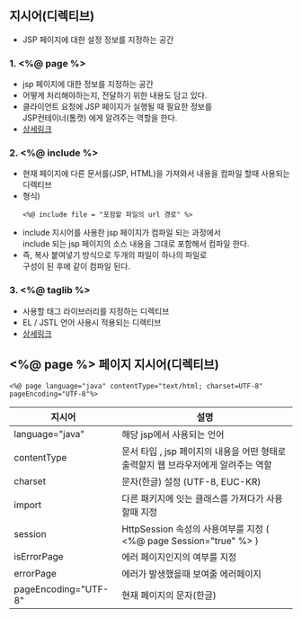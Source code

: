## 지시어(디렉티브)

- JSP 페이지에 대한 설정 정보를 지정하는 공간

### 1. <%@ page %>

- jsp 페이지에 대한 정보를 지정하는 공간
- 어떻게 처리해야하는지, 전달하기 위한 내용도 담고 있다.
- 클라이언트 요청에 JSP 페이지가 실행될 때 필요한 정보를<br>
  JSP컨테이너(톰캣) 에게 알려주는 역할을 한다.
- [상세링크]()

### 2. <%@ include %>

- 현재 페이지에 다른 문서를(JSP, HTML)을 가져와서 내용을 컴파일 할때 사용되는 디렉티브
- 형식)
  ```
  <%@ include file = "포함할 파일의 url 경로" %>
  ```
- include 지시어를 사용한 jsp 페이지가 컴파일 되는 과정에서<br>
  include 되는 jsp 페이지의 소스 내용을 그대로 포함해서 컴파일 한다.
- 즉, 복사 붙여넣기 방식으로 두개의 파일이 하나의 파일로<br>구성이 된 후에 같이 컴파일 된다.

### 3. <%@ taglib %>

- 사용할 태그 라이브러리를 지정하는 디렉티브
- EL / JSTL 언어 사용시 적용되는 디렉티브
- [상세링크]()

## <%@ page %> 페이지 지시어(디렉티브)

```
<%@ page language="java" contentType="text/html; charset=UTF-8" pageEncoding="UTF-8"%>
```

| 지시어               | 설명                                                                               |
| -------------------- | ---------------------------------------------------------------------------------- |
| language="java"      | 해당 jsp에서 사용되는 언어                                                         |
| contentType          | 문서 타입 , jsp 페이지의 내용을 어떤 형태로 출력할지 웹 브라우저에게 알려주는 역할 |
| charset              | 문자(한글) 설정 (UTF-8, EUC-KR)                                                    |
| import               | 다른 패키지에 잇는 클래스를 가져다가 사용할때 지정                                 |
| session              | HttpSession 속성의 사용여부를 지정 ( <%@ page Session="true" %> )                  |
| isErrorPage          | 에러 페이지인지의 여부를 지정                                                      |
| errorPage            | 에러가 발생했을때 보여줄 에러페이지                                                |
| pageEncoding="UTF-8" | 현재 페이지의 문자(한글)                                                           |

